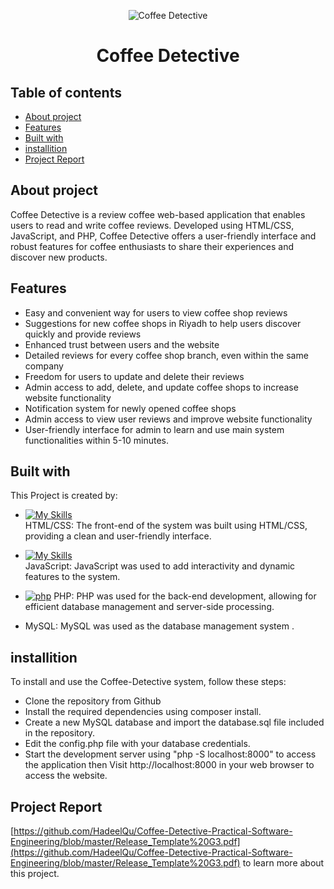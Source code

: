 <p align="center">
<img src ="https://user-images.githubusercontent.com/98308845/230183634-d83a79b8-7367-4491-a170-ccbbd94a578e.png" alt="Coffee Detective" >
</p>
<h1 align="center">
Coffee Detective
</h1>

## Table of contents
* [About project](#about-project)
* [Features](#Features)
* [Built with](#Built-with)
* [installition](#installition)
* [Project Report](#Project-Report)

## About project
Coffee Detective is a review coffee web-based application that enables users to read and write coffee reviews. Developed using HTML/CSS, JavaScript, and PHP, Coffee Detective offers a user-friendly interface and robust features for coffee enthusiasts to share their experiences and discover new products.
	
## Features
* Easy and convenient way for users to view coffee shop reviews
* Suggestions for new coffee shops in Riyadh to help users discover quickly and provide reviews
* Enhanced trust between users and the website
* Detailed reviews for every coffee shop branch, even within the same company
* Freedom for users to update and delete their reviews
* Admin access to add, delete, and update coffee shops to increase website functionality
* Notification system for newly opened coffee shops
* Admin access to view user reviews and improve website functionality
* User-friendly interface for admin to learn and use main system functionalities within 5-10 minutes.

## Built with 
This Project is created by:
* [![My Skills](https://skills.thijs.gg/icons?i=bootstrap,html,css)](https://skills.thijs.gg)
 <br> HTML/CSS: The front-end of the system was built using HTML/CSS, providing a clean and user-friendly interface.

* [![My Skills](https://skills.thijs.gg/icons?i=js,jquery)](https://skills.thijs.gg)
<br> JavaScript: JavaScript was used to add interactivity and dynamic features to the system.

* [![php][php.com]][php-url]  PHP: PHP was used for the back-end development, allowing for efficient database management and server-side processing.
    <li>MySQL: MySQL was used as the database management system .</li>

[php.com]: https://www.php.net/images/logos/php-power-micro.png 
[php-url]:https://php.net

## installition

To install and use the Coffee-Detective system, follow these steps:
<ul>

<li>Clone the repository from Github</li>

<li> Install the required dependencies using composer install.</li>

<li>Create a new MySQL database and import the database.sql file included in the repository.</li>

<li>Edit the config.php file with your database credentials.</li>

<li>Start the development server using "php -S localhost:8000" 
 to access the application then Visit http://localhost:8000 in your web browser to access the website.
</li>
</ul>

## Project Report
[https://github.com/HadeelQu/Coffee-Detective-Practical-Software-Engineering/blob/master/Release_Template%20G3.pdf](https://github.com/HadeelQu/Coffee-Detective-Practical-Software-Engineering/blob/master/Release_Template%20G3.pdf) to learn more about this project. 




	
